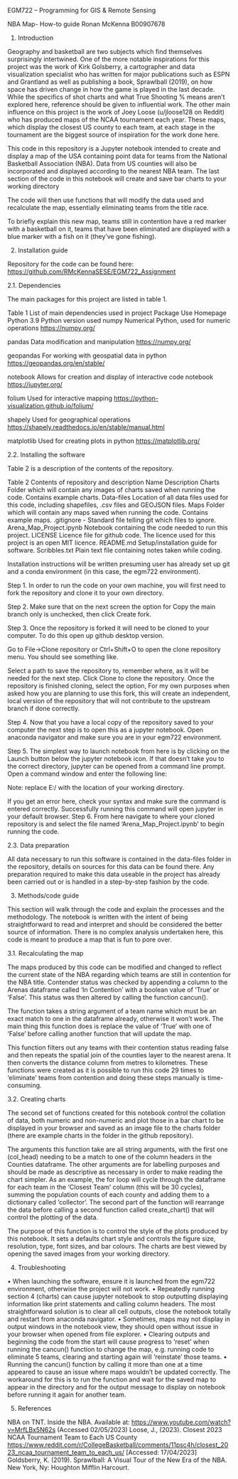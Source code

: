 EGM722 – Programming for GIS & Remote Sensing

NBA Map- How-to guide
Ronan McKenna
B00907678

1.	Introduction

Geography and basketball are two subjects which find themselves surprisingly intertwined. One of the more notable inspirations for this project was the work of Kirk Golsberry, a cartographer and data visualization specialist who has written for major publications such as ESPN and Grantland as well as publishing a book, Sprawlball (2019), on how space has driven change in how the game is played in the last decade. While the specifics of shot charts and what True Shooting % means aren’t explored here, reference should be given to influential work. The other main influence on this project is the work of Joey Loose (u/jloose128 on Reddit) who has produced maps of the NCAA tournament each year. These maps, which display the closest US county to each team, at each stage in the tournament are the biggest source of inspiration for the work done here.

This code in this repository is a Jupyter notebook intended to create and display a map of the USA containing point data for teams from the National Basketball Association (NBA). Data from US counties will also be incorporated and displayed according to the nearest NBA team. The last section of the code in this notebook will create and save bar charts to your working directory

The code will then use functions that will modify the data used and recalculate the map, essentially eliminating teams from the title race.
 

To briefly explain this new map, teams still in contention have a red marker with a basketball on it, teams that have been eliminated are displayed with a blue marker with a fish on it (they’ve gone fishing).


2.	Installation guide

Repository for the code can be found here: https://github.com/RMcKennaSESE/EGM722_Assignment 


2.1.	Dependencies

The main packages for this project are listed in table 1.

Table 1 List of main dependencies used in project
Package	Use	Homepage
Python 3.9	Python version used	
numpy	Numerical Python, used for numeric operations	https://numpy.org/ 

pandas	Data modification and manipulation	https://numpy.org/  

geopandas	For working with geospatial data in python	https://geopandas.org/en/stable/ 

notebook	Allows for creation and display of interactive code notebook	https://jupyter.org/ 

folium	Used for interactive mapping	https://python-visualization.github.io/folium/ 

shapely	Used for geographical operations	https://shapely.readthedocs.io/en/stable/manual.html 

matplotlib	Used for creating plots in python	https://matplotlib.org/ 


2.2.	Installing the software


Table 2 is a description of the contents of the repository.


Table 2 Contents of repository and description
Name	Description
Charts 
	Folder which will contain any images of charts saved when running the code. Contains example charts.
Data-files 
	Location of all data files used for this code, including shapefiles, .csv files and GEOJSON files.
Maps 
	Folder which will contain any maps saved when running the code. Contains example maps.
.gitignore - 
	Standard file telling git which files to ignore.
Arena_Map_Project.ipynb 
	Notebook containing the code needed to run this project.
LICENSE 
	Licence file for github code. The licence used for this project is an open MIT licence.
README.md 
	Setup/installation guide for software.
Scribbles.txt 	Plain text file containing notes taken while coding.
		
Installation instructions will be written presuming user has already set up git and a conda environment (in this case, the egm722 environment).

Step 1. In order to run the code on your own machine, you will first need to fork the repository and clone it to your own directory.

 





Step 2. Make sure that on the next screen the option for Copy the main branch only is unchecked, then click Create fork.

 















Step 3. Once the repository is forked it will need to be cloned to your computer. To do this open up github desktop version.
 
















Go to File->Clone repository or Ctrl+Shift+O to open the clone repository menu. You should see something like.
 

Select a path to save the repository to, remember where, as it will be needed for the next step. Click Clone to clone the repository. Once the repository is finished cloning, select the option, For my own purposes when asked how you are planning to use this fork, this will create an independent, local version of the repository that will not contribute to the upstream branch if done correctly.








Step 4. Now that you have a local copy of the repository saved to your computer the next step is to open this as a jupyter notebook. Open anaconda navigator and make sure you are in your egm722 environment.

 

Step 5. The simplest way to launch notebook from here is by clicking on the Launch button below the jupyter notebook icon. If that doesn’t take you to the correct directory, jupyter can be opened from a command line prompt. Open a command window and enter the following line:
 
Note: replace E:/ with the location of your working directory.

 

If you get an error here, check your syntax and make sure the command is entered correctly. Successfully running this command will open jupyter in your default browser.
Step 6. From here navigate to where your cloned repository is and select the file named ‘Arena_Map_Project.ipynb’ to begin running the code.

2.3.	Data preparation

All data necessary to run this software is contained in the data-files folder in the repository, details on sources for this data can be found there. Any preparation required to make this data useable in the project has already been carried out or is handled in a step-by-step fashion by the code.

 


3.	Methods/code guide

This section will walk through the code and explain the processes and the methodology. The notebook is written with the intent of being straightforward to read and interpret and should be considered the better source of information.  There is no complex analysis undertaken here, this code is meant to produce a map that is fun to pore over.

3.1.	Recalculating the map

The maps produced by this code can be modified and changed to reflect the current state of the NBA regarding which teams are still in contention for the NBA title. Contender status was checked by appending a column to the Arenas dataframe called ‘In Contention’ with a boolean value of ‘True’ or ‘False’. This status was then altered by calling the function cancun().
 

The function takes a string argument of a team name which must be an exact match to one in the dataframe already, otherwise it won’t work. The main thing this function does is replace the value of ‘True’ with one of ‘False’ before calling another function that will update the map.
 

This function filters out any teams with their contention status reading false and then repeats the spatial join of the counties layer to the nearest arena. It then converts the distance column from metres to kilometres. These functions were created as it is possible to run this code 29 times to ‘eliminate’ teams from contention and doing these steps manually is time-consuming.

3.2.	Creating charts

The second set of functions created for this notebook control the collation of data, both numeric and non-numeric and plot those in a bar chart to be displayed in your browser and saved as an image file to the charts folder (there are example charts in the folder in the github repository). 

 

The arguments this function take are all string arguments, with the first one (col_head) needing to be a match to one of the column headers in the Counties dataframe. The other arguments are for labelling purposes and should be made as descriptive as necessary in order to make reading the chart simpler. As an example, the for loop will cycle through the dataframe for each team in the ‘Closest Team’ column (this will be 30 cycles), summing the population counts of each county and adding them to a dictionary called ‘collector’. The second part of the function will rearrange the data before calling a second function called create_chart() that will control the plotting of the data.

 

The purpose of this function is to control the style of the plots produced by this notebook. It sets a defaults chart style and controls the figure size, resolution, type, font sizes, and bar colours. The charts are best viewed by opening the saved images from your working directory.
 


4.	Troubleshooting

•	When launching the software, ensure it is launched from the egm722 environment, otherwise the project will not work.
•	Repeatedly running section 4 (charts) can cause jupyter notebook to stop outputting displaying information like print statements and calling column headers. The most straightforward solution is to clear all cell outputs, close the notebook totally and restart from anaconda navigator.
•	Sometimes, maps may not display in output windows in the notebook view, they should open without issue in your browser when opened from file explorer.
•	Clearing outputs and beginning the code from the start will cause progress to ‘reset’ when running the cancun() function to change the map, e.g. running code to eliminate 5 teams, clearing and starting again will ‘reinstate’ those teams.
•	Running the cancun() function by calling it more than one at a time appeared to cause an issue where maps wouldn’t be updated correctly. The workaround for this is to run the function and wait for the saved map to appear in the directory and for the output message to display on notebook before running it again for another team.

5.	References

NBA on TNT. Inside the NBA. Available at: https://www.youtube.com/watch?v=MrfLBx5N62s (Accessed 02/05/2023)
Loose, J., (2023). Closest 2023 NCAA Tournament Team to Each US County https://www.reddit.com/r/CollegeBasketball/comments/11psc4h/closest_2023_ncaa_tournament_team_to_each_us/ [Accessed: 17/04/2023]
Goldsberry, K. (2019). Sprawlball: A Visual Tour of the New Era of the NBA. New York, Ny: Houghton Mifflin Harcourt.

